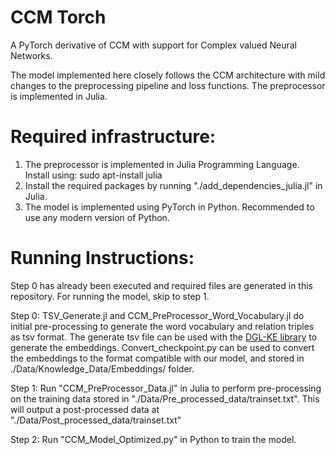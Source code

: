 # CCM Torch
A PyTorch derivative of CCM with support for Complex valued Neural Networks.

The model implemented here closely follows the CCM architecture with mild changes to the preprocessing pipeline and loss functions. The preprocessor is implemented in Julia.

# Required infrastructure:

1. The preprocessor is implemented in Julia Programming Language.
Install using: sudo apt-install julia
2. Install the required packages by running "./add_dependencies_julia.jl" in Julia.
3. The model is implemented using PyTorch in Python. Recommended to use any modern version of Python.

# Running Instructions:

Step 0 has already been executed and required files are generated in this repository. For running the model, skip to step 1.

Step 0: TSV_Generate.jl and CCM_PreProcessor_Word_Vocabulary.jl do initial pre-processing to generate the word vocabulary and relation triples as tsv format. The generate tsv file can be used with the [DGL-KE library](https://github.com/awslabs/dgl-ke) to generate the embeddings. Convert_checkpoint.py can be used to convert the embeddings to the format compatible with our model, and stored in ./Data/Knowledge_Data/Embeddings/ folder.

Step 1: Run "CCM_PreProcessor_Data.jl" in Julia to perform pre-processing on the training data stored in "./Data/Pre_processed_data/trainset.txt". This will output a post-processed data at "./Data/Post_processed_data/trainset.txt"

Step 2: Run "CCM_Model_Optimized.py" in Python to train the model.
